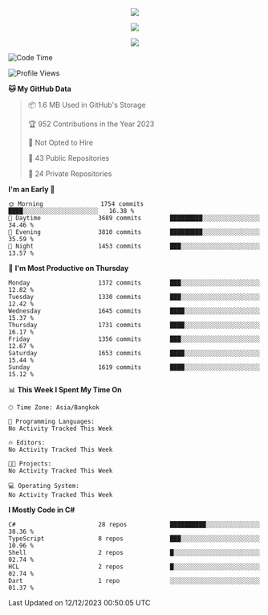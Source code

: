 <p align="center">
  <a href="say-hi.gif"> 
    <img align="center" src="say-hi.gif"/>
  </a>
</p>
<p align="center">
  <a href="https://github.com/htthinh1999">
    <img align="center" src="https://github-readme-stats-kappa-pink.vercel.app/api?username=htthinh1999&show_icons=true&count_private=true&theme=dracula"/>
  </a>
</p>
<p align="center">
  <a href="https://github.com/htthinh1999">
    <img src="https://github-readme-stats-kappa-pink.vercel.app/api/top-langs/?username=htthinh1999&layout=compact&langs_count=6&count_private=true&hide=tsql,hlsl,glsl,shaderlab&theme=dracula"/>
  </a>
</p>

<!--START_SECTION:waka-->
![Code Time](http://img.shields.io/badge/Code%20Time-0%20secs-blue)

![Profile Views](http://img.shields.io/badge/Profile%20Views-0-blue)

**🐱 My GitHub Data** 

> 📦 1.6 MB Used in GitHub's Storage 
 > 
> 🏆 952 Contributions in the Year 2023
 > 
> 🚫 Not Opted to Hire
 > 
> 📜 43 Public Repositories 
 > 
> 🔑 24 Private Repositories 
 > 
**I'm an Early 🐤** 

```text
🌞 Morning                1754 commits        ████░░░░░░░░░░░░░░░░░░░░░   16.38 % 
🌆 Daytime                3689 commits        █████████░░░░░░░░░░░░░░░░   34.46 % 
🌃 Evening                3810 commits        █████████░░░░░░░░░░░░░░░░   35.59 % 
🌙 Night                  1453 commits        ███░░░░░░░░░░░░░░░░░░░░░░   13.57 % 
```
📅 **I'm Most Productive on Thursday** 

```text
Monday                   1372 commits        ███░░░░░░░░░░░░░░░░░░░░░░   12.82 % 
Tuesday                  1330 commits        ███░░░░░░░░░░░░░░░░░░░░░░   12.42 % 
Wednesday                1645 commits        ████░░░░░░░░░░░░░░░░░░░░░   15.37 % 
Thursday                 1731 commits        ████░░░░░░░░░░░░░░░░░░░░░   16.17 % 
Friday                   1356 commits        ███░░░░░░░░░░░░░░░░░░░░░░   12.67 % 
Saturday                 1653 commits        ████░░░░░░░░░░░░░░░░░░░░░   15.44 % 
Sunday                   1619 commits        ████░░░░░░░░░░░░░░░░░░░░░   15.12 % 
```


📊 **This Week I Spent My Time On** 

```text
🕑︎ Time Zone: Asia/Bangkok

💬 Programming Languages: 
No Activity Tracked This Week

🔥 Editors: 
No Activity Tracked This Week

🐱‍💻 Projects: 
No Activity Tracked This Week

💻 Operating System: 
No Activity Tracked This Week
```

**I Mostly Code in C#** 

```text
C#                       28 repos            ██████████░░░░░░░░░░░░░░░   38.36 % 
TypeScript               8 repos             ███░░░░░░░░░░░░░░░░░░░░░░   10.96 % 
Shell                    2 repos             █░░░░░░░░░░░░░░░░░░░░░░░░   02.74 % 
HCL                      2 repos             █░░░░░░░░░░░░░░░░░░░░░░░░   02.74 % 
Dart                     1 repo              ░░░░░░░░░░░░░░░░░░░░░░░░░   01.37 % 
```




 Last Updated on 12/12/2023 00:50:05 UTC
<!--END_SECTION:waka-->
